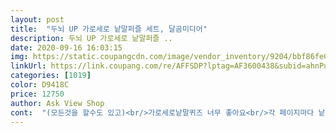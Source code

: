 ```yaml
---
layout: post 
title:  "두뇌 UP 가로세로 낱말퍼즐 세트, 달곰미디어" 
description: 두뇌 UP 가로세로 낱말퍼즐 ..
date: 2020-09-16 16:03:15 
img: https://static.coupangcdn.com/image/vendor_inventory/9204/bbf86fe009e45a44396132b105f119934887c3a242d21cce22ba12172269.jpg 
linkUrl: https://link.coupang.com/re/AFFSDP?lptag=AF3600438&subid=ahnPublicAsk&pageKey=85751874&itemId=271060984&vendorItemId=3669680823&traceid=V0-113-2ea31f6b4ecd2c10 
categories: [1019] 
color: D9418C 
price: 12750 
author: Ask View Shop 
cont:  "(모든것을 할수도 있고)<br/>가로세로낱말퀴즈 너무 좋아요<br/>각 페이지마다 낱말퀴즈가  깔끔한 디자인으로 되어있고<br/>각 페이지에 여기서 잠깐!코너에 이야기거리가 너무 재밌데요<br/>것 같아요<br/>고사성어 , 일반/시사상식까지 공부할 수 있어서 도움이 많이 될 거 같아요.<br/><br/>난이도는 쉬운문제/ 어려운문제 섞여있어요.<br/><br/>낱말퀴즈에 푹 빠진 아이들에게 선물로 구매했어요<br/>너무 좋아요!! 오늘 낮에 시키고 오늘 받았네요ㅎㅎ<br/>덕분에 나도 검색까지해가며 얘기해주느라 같이 공부가 되요<br/>도움이 될 것 같아요 뇌는 쓸수록 발달한다고 했으니 기억력이 더<br/>떨어지지는 않을 듯 합니다<br/>말하고자 하는 단어도 잘 안떠올라 버벅거리는데 같이 풀고<br/>맞추어 나가는 모습이 너무 재밌네요<br/>매날 핸드폰안하면 TV시청<br/>매일 이거 풀고 단어며 사자성어 옛얘기 풀어서 얘기해달라고 하네요<br/>매일 이렇지는 않겠지만  한권 두권 다 풀어치우겠다는 태도가 너무<br/>모르는것은 찾아보기도 하고<br/>문제를 물면서  답이 나오는 문제가 있고 어려운 문제가 나와서 답이<br/>바로 나오지않을 때 짜중내지않고 다릉 번호 문제부터 풀어보고<br/>사길 잘한 듯요^^<br/>아이들도 어른들고 나이에 구애없이 남녀노소 사용할 수 있고<br/>아직 해보진 않았지만ㅎㅎ 재미는 있을 거 같아요.<br/><br/>어휘력이 증진되면 당연히 사고력도 증진될테고 치매예방에도 좋을<br/>오랜만에 퀴즈도 풀어보고  책 페이지도 넘겨보니 좋네요.<br/><br/>요사이 시간이 지나면서 기억력이 떨어지고<br/>요즘에는 책두 핸폰으로 보니까요.<br/><br/>은근히 공부되네요.<br/><br/>이렇게 빨리 올 줄은... <br/> ^^<br/>이제 심심할 일도 없겠네요<br/>일단 낱말퍼즐 해보고 정말 재밌으면 미로도 해보려고요ㅎㅎ<br/>일석이조의 퀴즈입니다<br/>저는 낱말퍼즐 같은 걸 좋아해서 3권에 만 얼마 하길래 구매했는데<br/>정리된 단어장을 사더라도 이 가격보다 비쌀텐데<br/>제일 놀란 건 ㅎㅎ ( 그렇게 놀랄만한일은 아니에요 ㅎㅎ 제 개인적인.<br/>.<br/> )<br/>즐겁게 보여서 다행입니다<br/>집에서 심심할 때 하려고 구매했어요^^<br/>책 찾는일이 아예 없네요.<br/><br/>책은 2020년 4월달 최근이라 더 알찬 퀴즈풀이<br/>출판사에서 단어나 사자성어를 열심히 확인하고 제대로 된 정보로<br/>퀴즈로 구성지게 만든 책이 세권이나 되는데 이 가격이라면 너무<br/>퀴즈풀어보니 너무 재밌고<br/>택배가 월요일 새벽 쯤에 온다고 되있었는데 ㅎㅎ 밤 11시쯤에 왔네요 ㅎㅎ<br/>한권 두권 세권이라 분량도 많고 이 가격이면 가성비는 아주 좋네요<br/>핸드폰은 손에서 거이 떨어질 일이 없어요.<br/><br/>훌륭하다고 생각합니다<br/>휴대폰 사용시간도 엄청 줄어들었어요<br/>" 
---
```

